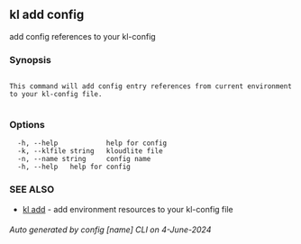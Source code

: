 ## kl add config

add config references to your kl-config

### Synopsis

```

This command will add config entry references from current environment to your kl-config file.
	
```

### Options

```
  -h, --help            help for config
  -k, --klfile string   kloudlite file
  -n, --name string     config name
  -h, --help   help for config
```

### SEE ALSO

* [kl add](kl_add.md)  - add environment resources to your kl-config file

###### Auto generated by config [name] CLI on 4-June-2024
